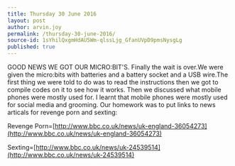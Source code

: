 ```yaml
---
title: Thursday 30 June 2016
layout: post
author: arvin.joy
permalink: /thursday-30-june-2016/
source-id: 1sYhilQxgmHdAU5Wm-qlssLjg_GfanUVpD9pmsNysgLg
published: true
---
```

GOOD NEWS WE GOT OUR MICRO:BIT'S. Finally the wait is over.We were given the micro:bits with batteries and a battery socket and a USB wire.The first thing we were told to do was to read the instructions then we got to compile  codes on it to see how it works. Then we discussed what mobile phones were mostly used for. I learnt that mobile phones were mostly used for social media and grooming. Our homework was to put links to news articals for revenge porn and sexting:

Revenge Porn=[http://www.bbc.co.uk/news/uk-england-36054273](http://www.bbc.co.uk/news/uk-england-36054273)

Sexting=[http://www.bbc.co.uk/news/uk-24539514](http://www.bbc.co.uk/news/uk-24539514)

